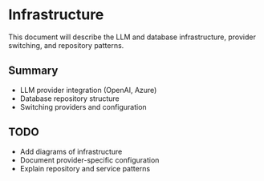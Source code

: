# Infrastructure

This document will describe the LLM and database infrastructure, provider switching, and repository patterns.

## Summary
- LLM provider integration (OpenAI, Azure)
- Database repository structure
- Switching providers and configuration

## TODO
- Add diagrams of infrastructure
- Document provider-specific configuration
- Explain repository and service patterns 